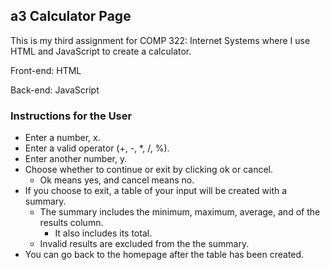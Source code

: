 ## a3 Calculator Page

This is my third assignment for COMP 322: Internet Systems where I use HTML and JavaScript to create a calculator.

Front-end: HTML

Back-end: JavaScript

### Instructions for the User
- Enter a number, x.
- Enter a valid operator (+, -, *, /, %).
- Enter another number, y.
- Choose whether to continue or exit by clicking ok or cancel.
    - Ok means yes, and cancel means no.
- If you choose to exit, a table of your input will be created with a summary.
    - The summary includes the minimum, maximum, average, and of the results column.
        - It also includes its total.
    - Invalid results are excluded from the the summary.
- You can go back to the homepage after the table has been created.